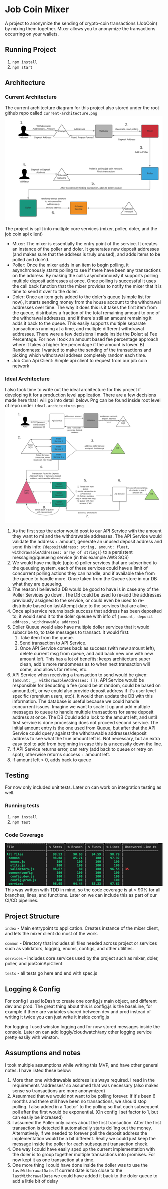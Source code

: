 # Job Coin Mixer

A project to anonymize the sending of crypto-coin transactions (JobCoin) by mixing them together. Mixer allows you to anonymize the transactions occurring on your wallets.

## Running Project
1. `npm install`
2. `npm start`

## Architecture
### Current Architecture
The current architecture diagram for this project also stored under the root github repo called `current-architecture.png`
![Current Architecture](current-architecture.png)

The project is split into multiple core services (mixer, poller, doler, and the job coin api client)

- Mixer: The mixer is essentially the entry point of the service. It creates an instance of the poller and doler. It generates new deposit addresses (and makes sure that the address is truly unused), and adds items to be polled and dole'd. 
- Poller: Once the mixer adds in an item to begin polling, it asynchronously starts polling to see if there have been any transactions on the address. By making the calls asynchronously it supports polling multiple deposit addresses at once. Once polling is successful it uses the call back function that the mixer provides to notify the mixer that it is time to send it over to the doler.
- Doler: Once an item gets added to the doler's queue (simple list for now), it starts sending money from the house account to the withdrawal addresses over time. The way it does this is it takes the first item from the queue, distributes a fraction of the total remaining amount to one of the withdrawal addresses, and if there's still an amount remaining it adds it back to the queue. This easily supports multiple separate transactions running at a time, and multiple different withdrawal addresses. There were a few decisions I made inside the Doler: a) Fee Percentage. For now I took an amount based fee percentage approach where it takes a higher fee percentage if the amount is lower. B) Randomness: I wanted to make the sending of the transactions and picking which withdrawal address completely random each time.
- Job Coin Api Client: Simple api client to request from our job coin network

### Ideal Architecture
I also took time to write out the ideal architecture for this project if developing it for a production level application. There are a few decisions made here that I will go into detail below. Png can be found inside root level of repo under `ideal-architecture.png`
![Ideal Architecture](ideal-architecture.png)

1. As the first step the actor would post to our API Service with the amount they want to mi and the withdrawable addresses. The API Service would validate the address + amount, generate an unused deposit address and send this info: `{depositAddress: string, amount: float, withdrawableAddresses: array of strings}` to a persistent messaging/queueing service (in this example AWS SQS)
2. We would have multiple (upto x) poller services that are subscribed to the queueing system, each of these services could have a limit of concurrent polling actions they can handle, and if available take from the queue to handle more. Once taken from the Queue store in our DB what they are queueing. 
3. The reason I believed a DB would be good to have is in case any of the Poller Services go down. The DB could be used to re-add the addresses previously assigned to the service, or could even be used to re-distribute based on lastAttempt date to the services that are alive.
4. Once api service returns back success that address has been deposited to, it would send it to the doler queuee with info of `{amount, deposit address, withdrawable address}`
5. Doller Queue would also have multiple doller services that it would subscribe to, to take messages to transact. It would first:
    1. Take item from the queue.
    2. Send transaction to API Service.
    3. Once API Service comes back as success (with new amount left), delete current msg from queue, and add back new one with new amount left. This has a lot of benefits: keeps architecture super clean, add's more randomness as to when next transaction will come, and allows for retries, etc.
6. API Service when receiving a transaction to send would be given: `{amount: _, withdrawableAddresses: []}`. API Service would be responsible for deducting a fee (could be at random, could be based on amountLeft, or we could also provide deposit address if it's user level specific (premium users, etc)). It would then update the DB with this information. The database is useful because we could handle concurrent issues. Imagine we want to scale it up and add multiple messages to queue to handle multiple transactions for same deposit address at once. The DB Could add a lock to the amount left, and until first service is done processing does not proceed second service. The initial amount entry is the one used from Queue, but after that the API Service could query against the withdrawable addresses/deposit address to see what the true amount left is. Not necessary, but an extra easy tool to add from beginning in case this is a necessity down the line.
7. If API Service returns error, can retry (add back to queue or retry on spot), otherwise returns success + amount left.
8. If amount left > 0, adds back to queue

## Testing

For now only included unit tests. Later on can work on integration testing as well.

### Running tests
1. `npm install`
2. `npm test`

### Code Coverage
![Code Coverage](code-coverage.png)
This was written with TDD in mind, so the code coverage is at > 90% for all branches, lines, and functions. Later on we can include this as part of our CI/CD pipelines.

## Project Structure
`index` - Main entrypoint to application. Creates instance of the mixer client, and lets the mixer client do most of the work.

`common` - Directory that includes all files needed across project or services such as validators, logging, enums, configs, and other utilities.

`services` - includes core services used by the project such as mixer, doler, poller, and jobCoinApiClient

`tests` - all tests go here and end with spec.js

## Logging & Config
For config I used loDash to create one config.js main object, and different dev and prod. The great thing about this is config.js is the baseLine, for example if there are variables shared between dev and prod instead of writing it twice you can just write it inside config.js

For logging I used winston logging and for now stored messages inside the console. Later on can add loggly/cloudwatch/any other logging service pretty easily with winston.

## Assumptions and notes
I took multiple assumptions while writing this MVP, and have other general notes. I have listed these below:

1. More than one withdrawable address is always required. I read in the requirements 'addresses' so assumed that was necessary (also makes sense so transactions are more anonymized)
2. Assummed that we would not want to be polling forever. If it's been 6 months and there still have been no transactions, we should stop polling. I also added in a 'factor' to the polling so that each subsequent poll after the first would be exponential. (On config I set factor to 1, but can easily be increased)
3. I assumed the Poller only cares about the first transaction. After the first transaction is detected it automatically starts dol'ing out the money. Alternatively, if we needed to forever poll the deposit address the implementation would be a bit different. Really we could just keep the message inside the poller for each subsequent transaction check.
4. One way I could have easily sped up the current implementation with the doler is to group together multiple transactions into promises. For now kept it as one transaction at a time.
5. One more thing I could have done inside the doller was to use the `lastWithdrawalDate`. If current date is too close to the `lastWithdrawalDate` we could have added it back to the doler queue to add a little bit of delay